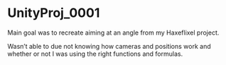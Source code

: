 UnityProj_0001
==============

Main goal was to recreate aiming at an angle from my Haxeflixel project.

Wasn’t able to due not knowing how cameras and positions work and whether or not
I was using the right functions and formulas.
